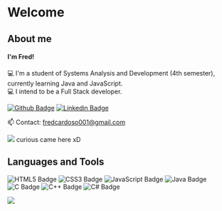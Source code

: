 # Welcome

## About me
#### I'm Fred!

💻 I'm a student of Systems Analysis and Development (4th semester), currently learning Java and JavaScript. <br>
💻 I intend to be a Full Stack developer. <br>

[![Github Badge](https://img.shields.io/badge/-Github-000?style=flat-square&logo=Github&logoColor=white&link=LINK_GIT)](https://github.com/fredcardoso191)  [![Linkedin Badge](https://img.shields.io/badge/-LinkedIn-blue?style=flat-square&logo=Linkedin&logoColor=white&link=LINK_LINKEDIN)](https://www.linkedin.com/in/fred-recco-a903bb1a2/)

<p>
  📫 Contact: <a href='mailto:fredcardoso001@gmail.com'>fredcardoso001@gmail.com</a>
</p>
<p>
  <a href="#"><img src="https://badges.pufler.dev/visits/fredcardoso191/fredcardoso191"></a> curious came here xD
</p>


## Languages and Tools

![HTML5 Badge](https://img.shields.io/badge/HTML5-E34F26?style=for-the-badge&logo=html5&logoColor=white) ![CSS3 Badge](https://img.shields.io/badge/CSS3-1572B6?style=for-the-badge&logo=css3&logoColor=white) ![JavaScript Badge](https://img.shields.io/badge/JavaScript-F7DF1E?style=for-the-badge&logo=javascript&logoColor=black) ![Java Badge](https://img.shields.io/badge/Java-ED8B00?style=for-the-badge&logo=java&logoColor=white) ![C Badge](https://img.shields.io/badge/C-00599C?style=for-the-badge&logo=c&logoColor=white) ![C++ Badge](https://img.shields.io/badge/C%2B%2B-00599C?style=for-the-badge&logo=c%2B%2B&logoColor=white) ![C# Badge](https://img.shields.io/badge/C%23-239120?style=for-the-badge&logo=c-sharp&logoColor=white)

<a href="https://github.com/fredcardoso191">
  <img align="center" src="https://github-readme-stats.vercel.app/api/top-langs/?username=fredcardoso191&theme=dark&hide_langs_below=1" />

